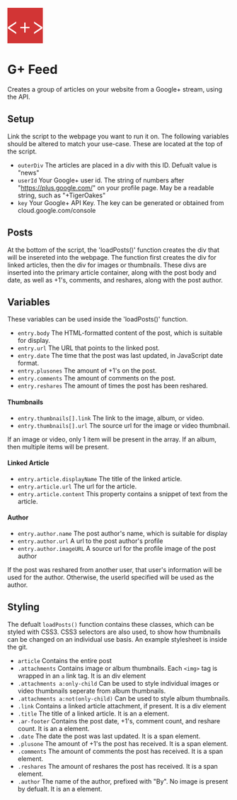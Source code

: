 ![](thumb.png)

G+ Feed
=======
Creates a group of articles on your website from a Google+ stream, using the API.

Setup
-----
Link the script to the webpage you want to run it on. The following variables 
should be altered to match your use-case.  These are located at the top of the
script.

* `outerDiv` The articles are placed in a div with this ID.  Defualt value is "news"
* `userId` Your Google+ user id.  The string of numbers after "https://plus.google.com/" on your profile page.  May be a readable string, such as "+TigerOakes"
* `key` Your Google+ API Key. The key can be generated or obtained from cloud.google.com/console

Posts
-----
At the bottom of the script, the 'loadPosts()' function creates the div that will
be insereted into the webpage.  The function first creates the div for linked 
articles, then the div for images or thumbnails.  These divs are inserted into 
the primary article container, along with the post body and date, as well as 
+1's, comments, and reshares, along with the post author.

Variables
---------
These variables can be used inside the 'loadPosts()' function.

* `entry.body` The HTML-formatted content of the post, which is suitable for display.
* `entry.url` The URL that points to the linked post.
* `entry.date` The time that the post was last updated, in JavaScript date format.
* `entry.plusones` The amount of +1's on the post.
* `entry.comments` The amount of comments on the post.
* `entry.reshares` The amount of times the post has been reshared.

#### Thumbnails
* `entry.thumbnails[].link` The link to the image, album, or video.
* `entry.thumbnails[].url` The source url for the image or video thumbnail.

If an image or video, only 1 item will be present in the array.  If an album,
then multiple items will be present.

#### Linked Article
* `entry.article.displayName` The title of the linked article.
* `entry.article.url` The url for the article.
* `entry.article.content` This property contains  a snippet of text from the article.

#### Author
* `entry.author.name` The post author's name, which is suitable for display
* `entry.author.url` A url to the post author's profile
* `entry.author.imageURL` A source url for the profile image of the post author

If the post was reshared from another user, that user's information will be used 
for the author.  Otherwise, the userId specified will be used as the author.

Styling
-------
The defualt `loadPosts()` function contains these classes, which can be styled 
with CSS3.  CSS3 selectors are also used, to show how thumbnails can be changed
on an individual use basis.  An example stylesheet is inside the git.

* `article` Contains the entire post
* `.attachments` Contains image or album thumbnails. Each `<img>` tag is wrapped in an `a` link tag.  It is an div element
* `.attachments a:only-child` Can be used to style individual images or video thumbnails seperate from album thumbnails.
* `.attachments a:not(only-child)` Can be used to style album thumbnails.
* `.link` Contains a linked article attachment, if present.  It is a div element
* `.title` The title of a linked article.  It is an a element.
* `.ar-footer` Contains the post date, +1's, comment count, and reshare count. It is an a element.
* `.date` The date the post was last updated.  It is a span element.
* `.plusone` The amount of +1's the post has received.  It is a span element.
* `.comments` The amount of comments the post has received.  It is a span element.
* `.reshares` The amount of reshares the post has received.  It is a span element.
* `.author` The name of the author, prefixed with "By".  No image is present by defualt. It is an a element.
